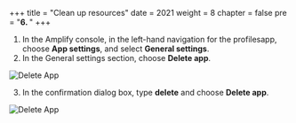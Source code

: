 +++
title = "Clean up resources"
date = 2021
weight = 8
chapter = false
pre = "<b>6. </b>"
+++

1. In the Amplify console, in the left-hand navigation for the profilesapp, choose **App settings**, and select **General settings**.
2. In the General settings section, choose **Delete app**.

![Delete App](/images/workshop-setup/6_cleanupDelete.png?width=full)

3. In the confirmation dialog box, type **delete** and choose **Delete app**.

![Delete App](/images/workshop-setup/6_ConfirmDelete.png?width=full)
